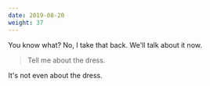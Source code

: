 ```yaml
---
date: 2019-08-20
weight: 37
---
```


You know what? No, I take that back. We'll talk about it now.

> Tell me about the dress.

<!--<a class="pulse" href="/dad">It's not even about the dress</a>.-->
It's not even about the dress.
